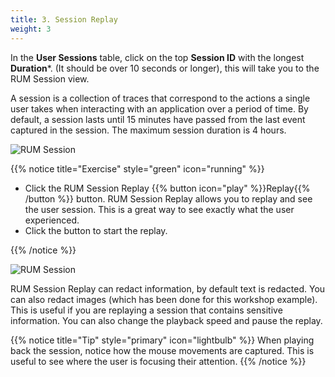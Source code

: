 ```yaml
---
title: 3. Session Replay
weight: 3
---
```


In the **User Sessions** table, click on the top **Session ID**  with the longest **Duration***. (It should be over 10 seconds or longer), this will take you to the RUM Session view.

A session is a collection of traces that correspond to the actions a single user takes when interacting with an application over a period of time. By default, a session lasts until 15 minutes have passed from the last event captured in the session. The maximum session duration is 4 hours.

![RUM Session](../images/rum-session.png)

{{% notice title="Exercise" style="green" icon="running" %}}

* Click the RUM Session Replay {{% button icon="play" %}}Replay{{% /button %}} button. RUM Session Replay allows you to replay and see the user session. This is a great way to see exactly what the user experienced.
* Click the button to start the replay.

{{% /notice %}}

![RUM Session](../images/rum-session-replay.png)

RUM Session Replay can redact information, by default text is redacted. You can also redact images (which has been done for this workshop example). This is useful if you are replaying a session that contains sensitive information. You can also change the playback speed and pause the replay.

{{% notice title="Tip" style="primary"  icon="lightbulb" %}}
When playing back the session, notice how the mouse movements are captured. This is useful to see where the user is focusing their attention.
{{% /notice %}}
